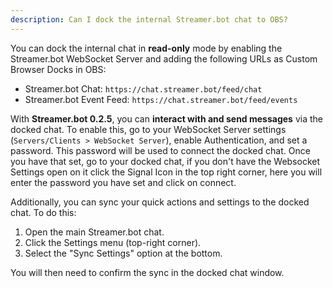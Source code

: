 ```yaml
---
description: Can I dock the internal Streamer.bot chat to OBS?
---
```


You can dock the internal chat in **read-only** mode by enabling the Streamer.bot WebSocket Server and adding the following URLs as Custom Browser Docks in OBS:

- Streamer.bot Chat: `https://chat.streamer.bot/feed/chat`
- Streamer.bot Event Feed: `https://chat.streamer.bot/feed/events`

With **Streamer.bot 0.2.5**, you can **interact with and send messages** via the docked chat. To enable this, go to your WebSocket Server settings (`Servers/Clients > WebSocket Server`), enable Authentication, and set a password. This password will be used to connect the docked chat. Once you have that set, go to your docked chat, if you don't have the Websocket Settings open on it click the Signal Icon in the top right corner, here you will enter the password you have set and click on connect.

Additionally, you can sync your quick actions and settings to the docked chat. To do this:
1. Open the main Streamer.bot chat.
2. Click the Settings menu (top-right corner).
3. Select the "Sync Settings" option at the bottom.

You will then need to confirm the sync in the docked chat window.
